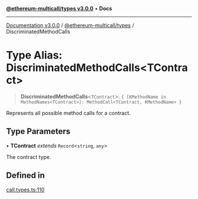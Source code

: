 [**@ethereum-multicall/types v3.0.0**](../README.md) • **Docs**

***

[Documentation v3.0.0](../../../packages.md) / [@ethereum-multicall/types](../README.md) / DiscriminatedMethodCalls

# Type Alias: DiscriminatedMethodCalls\<TContract\>

> **DiscriminatedMethodCalls**\<`TContract`\>: `{ [KMethodName in MethodNames<TContract>]: MethodCall<TContract, KMethodName> }`

Represents all possible method calls for a contract.

## Type Parameters

• **TContract** *extends* `Record`\<`string`, `any`\>

The contract type.

## Defined in

[call.types.ts:110](https://github.com/niZmosis/ethereum-multicall/blob/68ee699eca0cd184d8f0b7213bb6f4fe15a011a1/packages/types/src/call.types.ts#L110)
